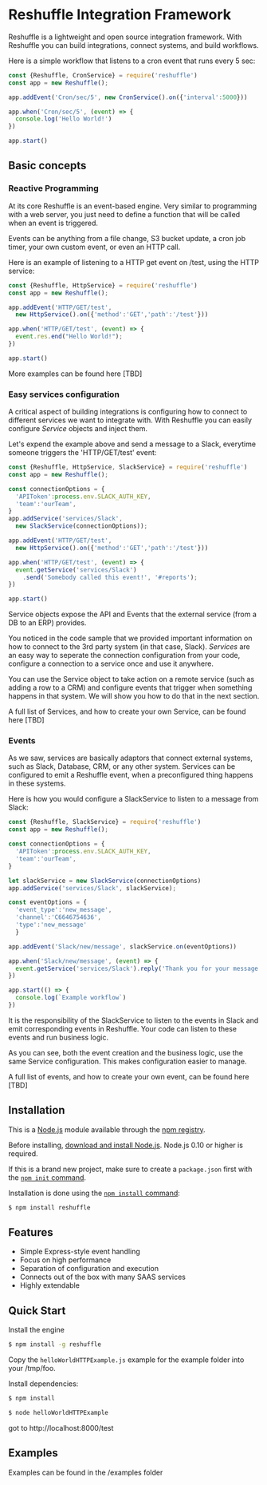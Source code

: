 # Reshuffle Integration Framework
Reshuffle is a lightweight and open source integration framework. With Reshuffle you can build integrations, connect systems, and build workflows.

Here is a simple workflow that listens to a cron event that runs every 5 sec: 
```js
const {Reshuffle, CronService} = require('reshuffle')
const app = new Reshuffle();

app.addEvent('Cron/sec/5', new CronService().on({'interval':5000}))

app.when('Cron/sec/5', (event) => {
  console.log('Hello World!')
})

app.start()
```

## Basic concepts
### Reactive Programming
At its core Reshuffle is an event-based engine. Very similar to programming with a web server, you just need to define a function that will be called when an event is triggered.

Events can be anything from a file change, S3 bucket update, a cron job timer, your own custom event, or even an HTTP call.

Here is an example of listening to a HTTP get event on /test, using the HTTP service:

```js
const {Reshuffle, HttpService} = require('reshuffle')
const app = new Reshuffle();

app.addEvent('HTTP/GET/test', 
  new HttpService().on({'method':'GET','path':'/test'}))

app.when('HTTP/GET/test', (event) => {
  event.res.end("Hello World!");
})

app.start()
```

More examples can be found here [TBD]

### Easy services configuration 
A critical aspect of building integrations is configuring how to connect to different services we want to integrate with. With Reshuffle you can easily configure *Service* objects and inject them.

Let's expend the example above and send a message to a Slack, everytime someone triggers the 'HTTP/GET/test' event:

```js
const {Reshuffle, HttpService, SlackService} = require('reshuffle')
const app = new Reshuffle();

const connectionOptions = {
  'APIToken':process.env.SLACK_AUTH_KEY,
  'team':'ourTeam',
}
app.addService('services/Slack', 
  new SlackService(connectionOptions));

app.addEvent('HTTP/GET/test', 
  new HttpService().on({'method':'GET','path':'/test'}))

app.when('HTTP/GET/test', (event) => {
  event.getService('services/Slack')
    .send('Somebody called this event!', '#reports');
})

app.start()
```
Service objects expose the API and Events that the external service (from a DB to an ERP) provides. 

You noticed in the code sample that we provided important information on how to connect to the 3rd party system (in that case, Slack). *Services* are an easy way to seperate the connection configuration from your code, configure a connection to a service once and use it anywhere. 

You can use the Service object to take action on a remote service (such as adding a row to a CRM) and configure events that trigger when something happens in that system. We will show you how to do that in the next section. 

A full list of Services, and how to create your own Service, can be found here [TBD]

### Events
As we saw, services are basically adaptors that connect external systems, such as Slack, Database, CRM, or any other system. Services can be configured to emit a Reshuffle event, when a preconfigured thing happens in these systems. 
 
Here is how you would configure a SlackService to listen to a message from Slack:
```js
const {Reshuffle, SlackService} = require('reshuffle')
const app = new Reshuffle();

const connectionOptions = {
  'APIToken':process.env.SLACK_AUTH_KEY,
  'team':'ourTeam',
}

let slackService = new SlackService(connectionOptions)
app.addService('services/Slack', slackService);

const eventOptions = {
  'event_type':'new_message',
  'channel':'C6646754636',
  'type':'new_message'
  }

app.addEvent('Slack/new/message', slackService.on(eventOptions))

app.when('Slack/new/message', (event) => {
  event.getService('services/Slack').reply('Thank you for your message!');
})

app.start(() => {
  console.log(`Example workflow`)
})
```
It is the responsibility of the SlackService to listen to the events in Slack and emit corresponding events in Reshuffle. Your code can listen to these events and run business logic.

As you can see, both the event creation and the business logic, use the same Service configuration. This makes configuration easier to manage.

 A full list of events, and how to create your own event, can be found here [TBD]


## Installation

This is a [Node.js](https://nodejs.org/en/) module available through the
[npm registry](https://www.npmjs.com/).

Before installing, [download and install Node.js](https://nodejs.org/en/download/).
Node.js 0.10 or higher is required.

If this is a brand new project, make sure to create a `package.json` first with
the [`npm init` command](https://docs.npmjs.com/creating-a-package-json-file).

Installation is done using the
[`npm install` command](https://docs.npmjs.com/getting-started/installing-npm-packages-locally):

```bash
$ npm install reshuffle
```

## Features

  * Simple Express-style event handling 
  * Focus on high performance
  * Separation of configuration and execution
  * Connects out of the box with many SAAS services
  * Highly extendable

## Quick Start

  
  Install the engine

```bash
$ npm install -g reshuffle
```

Copy the `helloWorldHTTPExample.js` example for the example folder into your /tmp/foo.

Install dependencies:

```bash
$ npm install
```

```bash
$ node helloWorldHTTPExample
```

got to http://localhost:8000/test


## Examples
Examples can be found in the /examples folder
